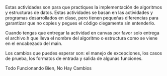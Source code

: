 Estas actividades son para que practiques la implementación de algoritmos y estructuras de datos. Estas actividades se basan en las actividades y programas desarrollados en clase, pero tienen pequeñas diferencias para garantizar que no copies y pegues el código ciegamente sin entenderlo.

Cuando tengas que entregar la actividad en canvas por favor solo entrega el archivo.h que lleva el nombre del algoritmo o estructura como se viene en el encabezado del main.

Los cambios que puedes esperar son: el manejo de excepciones, los casos de prueba, los formatos de entrada y salida de algunas funciones.

Todo Funcionando Bien, No Hay Cambios
